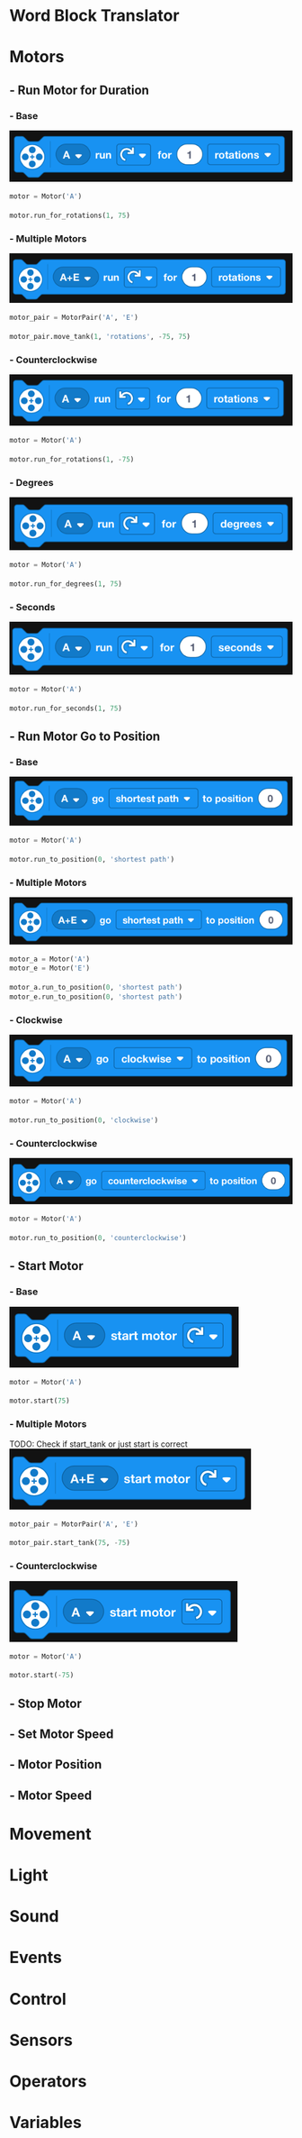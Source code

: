 # Word Block Translator

# Motors
## - Run Motor for Duration
### - Base
![RMfD.b.png](./images/RMfD.b.png)
```python
motor = Motor('A')

motor.run_for_rotations(1, 75)
```
### - Multiple Motors
![RMfD.m.png](./images/RMfD.m.png)
```python
motor_pair = MotorPair('A', 'E')

motor_pair.move_tank(1, 'rotations', -75, 75)
```
### - Counterclockwise
![RMfD.c.png](./images/RMfD.c.png)
```python
motor = Motor('A')

motor.run_for_rotations(1, -75)
```
### - Degrees
![RMfD.d.png](./images/RMfD.d.png)
```python
motor = Motor('A')

motor.run_for_degrees(1, 75)
```
### - Seconds
![RMfD.s.png](./images/RMfD.s.png)
```python
motor = Motor('A')

motor.run_for_seconds(1, 75)
```
## - Run Motor Go to Position
### - Base
![RMGtP.b.png](./images/RMGtP.b.png)
```python
motor = Motor('A')

motor.run_to_position(0, 'shortest path')
```
### - Multiple Motors
![RMGtP.m.png](./images/RMGtP.m.png)
```python
motor_a = Motor('A')
motor_e = Motor('E')

motor_a.run_to_position(0, 'shortest path')
motor_e.run_to_position(0, 'shortest path')
```
### - Clockwise
![RMGtP.c.png](./images/RMGtP.c.png)
```python
motor = Motor('A')

motor.run_to_position(0, 'clockwise')
```
### - Counterclockwise
![RMGtP.cc.png](./images/RMGtP.cc.png)
```python
motor = Motor('A')

motor.run_to_position(0, 'counterclockwise')
```
## - Start Motor
### - Base
![SaM.b.png](./images/SaM.b.png)
```python
motor = Motor('A')

motor.start(75)
```
### - Multiple Motors
TODO: Check if start_tank or just start is correct
![SaM.m.png](./images/SaM.m.png)
```python
motor_pair = MotorPair('A', 'E')

motor_pair.start_tank(75, -75)
```
### - Counterclockwise
![SaM.c.png](./images/SaM.c.png)
```python
motor = Motor('A')

motor.start(-75)
```
## - Stop Motor
## - Set Motor Speed
## - Motor Position
## - Motor Speed
# Movement
# Light
# Sound
# Events
# Control
# Sensors
# Operators
# Variables
